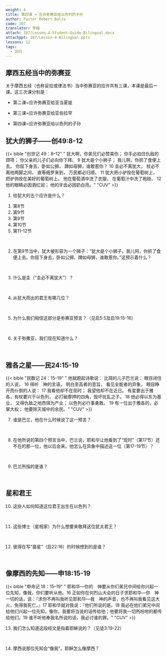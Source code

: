 ```yaml
---
weight: 4
title: 第四课 = 应许弥赛亚给以色列的子孙
author: Pastor Robert Balza
code: 107
translator: 李梅
attach: 107/Lesson-4-Student-Guide-Bilingual.docx
attachppt: 107/Lesson-4-Bilingual.pptx
lessons: 12
tags: 
  - 旧约
---
```

## 摩西五经当中的弥赛亚

关于摩西五经（也称妥拉<Torah>或律法书）当中弥赛亚的应许共有三课，本课是最后一课。这三次课分别是：

- 第二课=应许弥赛亚给亚当夏娃

- 第三课=应许弥赛亚给亚伯拉罕

- 第四课=应许弥赛亚给以色列的子孙

## 犹大的狮子——创49:8-12

{{< bible "创世记 49：8–12" " 犹大啊，你弟兄们必赞美你； 你手必掐住仇敌的颈项； 你父亲的儿子们必向你下拜。 9 犹大是个小狮子； 我儿啊，你抓了食便上去。 你屈下身去，卧如公狮， 蹲如母狮，谁敢惹你？ 10 圭必不离犹大， 杖必不离他两脚之间， 直等细罗来到， 万民都必归顺。 11 犹大把小驴拴在葡萄树上， 把驴驹拴在美好的葡萄树上。 他在葡萄酒中洗了衣服， 在葡萄汁中洗了袍褂。 12 他的眼睛必因酒红润； 他的牙齿必因奶白亮。" "CUV" >}}
 
1)	给犹大的五个应许是什么？

1.	第8节
2.	第9节
3.	第9节
4.	第10节
5.	第11-12节

&nbsp;

2)	在第9节当中，犹大被形容为一个狮子：“犹大是个小狮子。我儿阿，你抓了食便上去。你屈下身去，卧如公狮，蹲如母狮，谁敢惹你。”这预示着什么？

&nbsp;

3)	什么是圭（“圭必不离犹大”）？

&nbsp;

4)	从犹大而出的君王有哪几位？

&nbsp;

5)	为什么我们相信这部分是弥赛亚预言？（见启5:5及启19:15-16）

&nbsp;

6)	关于弥撒亚，我们现在知道什么？

&nbsp;

## 雅各之星——民24:15-19 

{{< bible "民数记 24：15–19" " 他就题起诗歌说： 比珥的儿子巴兰说： 眼目闭住的人说， 16 得听　神的言语， 明白至高者的意旨， 看见全能者的异象， 眼目睁开而仆倒的人说： 17 我看他却不在现时； 我望他却不在近日。 有星要出于雅各，有杖要兴于以色列， 必打破摩押的四角，毁坏扰乱之子。 18 他必得以东为基业， 又得仇敌之地西珥为产业； 以色列必行事勇敢。 19 有一位出于雅各的，必掌大权； 他要除灭城中的余民。" "CUV" >}}

7)	谁是巴兰，他在什么时候说了这一预言？

&nbsp;

8)	在他所说的第四个预言当中，巴兰说，耶和华让他看到了“现时”（第17节）还不在的那一位，他以后会来。他怎么在异象中描述这一位（第17-19节）？

&nbsp;

9)	巴兰所指的是谁？

&nbsp;

## 星和君王

10)	这些人如何知道这位君王出生在以色列？

&nbsp;

11)	这些博士（星相家）为什么想要来敬拜这位犹太君王？

&nbsp;

12)	彼得在写“晨星”（启22:16）的时候想到的是谁？

&nbsp;

## 像摩西的先知——申18:15-19

{{< bible "申命记 18：15–19" " 耶和华—你的　神要从你们弟兄中间给你兴起一位先知，像我，你们要听从他。16 正如你在何烈山大会的日子求耶和华—你　神一切的话，说：『求你不再叫我听见耶和华—我　神的声音，也不再叫我看见这大火，免得我死亡。』17 耶和华就对我说：『他们所说的是。18 我必在他们弟兄中间给他们兴起一位先知，像你。我要将当说的话传给他；他要将我一切所吩咐的都传给他们。19 谁不听他奉我名所说的话，我必讨谁的罪。" "CUV" >}}

13)	我们怎么知道这段经文是指着耶稣说的？（见徒3:19-22）

&nbsp;

14)	摩西说那位先知会“像我”。耶稣怎么像摩西？

&nbsp;
